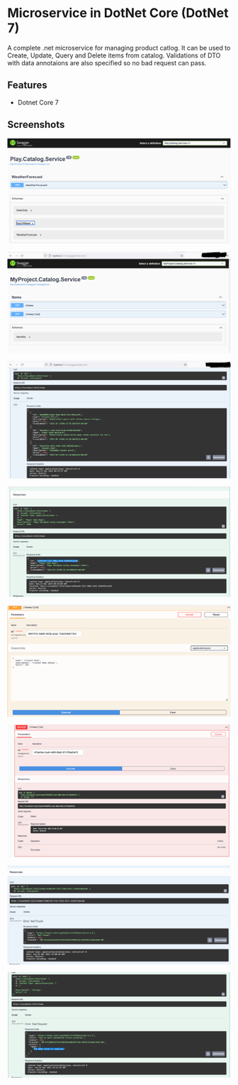 
# Microservice in DotNet Core (DotNet 7)

A complete .net microservice for managing product catlog. It can be used to Create, Update, Query and Delete items from catalog. Validations of DTO with data annotaions are also specified so no bad request can pass.



## Features

- Dotnet Core 7 




## Screenshots

![App Screenshot](/screenshots/w1.png)


![App Screenshot](/screenshots/w2.png)


![App Screenshot](/screenshots/w3.png)


![App Screenshot](/screenshots/w4.png)

![App Screenshot](/screenshots/w5.png)

![App Screenshot](/screenshots/w6.png)

![App Screenshot](/screenshots/w7.png)

![App Screenshot](/screenshots/w8.png)